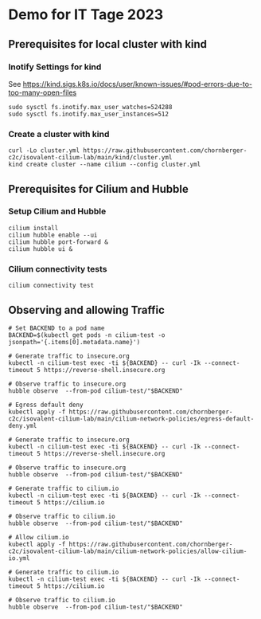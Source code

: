 # Demo for IT Tage 2023

## Prerequisites for local cluster with kind

### Inotify Settings for kind

See https://kind.sigs.k8s.io/docs/user/known-issues/#pod-errors-due-to-too-many-open-files

```shell
sudo sysctl fs.inotify.max_user_watches=524288
sudo sysctl fs.inotify.max_user_instances=512
```

### Create a cluster with kind

```shell
curl -Lo cluster.yml https://raw.githubusercontent.com/chornberger-c2c/isovalent-cilium-lab/main/kind/cluster.yml
kind create cluster --name cilium --config cluster.yml
```

## Prerequisites for Cilium and Hubble

### Setup Cilium and Hubble

```shell
cilium install  
cilium hubble enable --ui
cilium hubble port-forward &
cilium hubble ui &
```

### Cilium connectivity tests

```shell
cilium connectivity test
```

## Observing and allowing Traffic

```shell
# Set BACKEND to a pod name
BACKEND=$(kubectl get pods -n cilium-test -o jsonpath='{.items[0].metadata.name}')

# Generate traffic to insecure.org
kubectl -n cilium-test exec -ti ${BACKEND} -- curl -Ik --connect-timeout 5 https://reverse-shell.insecure.org

# Observe traffic to insecure.org
hubble observe  --from-pod cilium-test/"$BACKEND"

# Egress default deny
kubectl apply -f https://raw.githubusercontent.com/chornberger-c2c/isovalent-cilium-lab/main/cilium-network-policies/egress-default-deny.yml

# Generate traffic to insecure.org
kubectl -n cilium-test exec -ti ${BACKEND} -- curl -Ik --connect-timeout 5 https://reverse-shell.insecure.org

# Observe traffic to insecure.org
hubble observe  --from-pod cilium-test/"$BACKEND"

# Generate traffic to cilium.io
kubectl -n cilium-test exec -ti ${BACKEND} -- curl -Ik --connect-timeout 5 https://cilium.io

# Observe traffic to cilium.io
hubble observe  --from-pod cilium-test/"$BACKEND"

# Allow cilium.io
kubectl apply -f https://raw.githubusercontent.com/chornberger-c2c/isovalent-cilium-lab/main/cilium-network-policies/allow-cilium-io.yml

# Generate traffic to cilium.io
kubectl -n cilium-test exec -ti ${BACKEND} -- curl -Ik --connect-timeout 5 https://cilium.io

# Observe traffic to cilium.io
hubble observe  --from-pod cilium-test/"$BACKEND"
```
